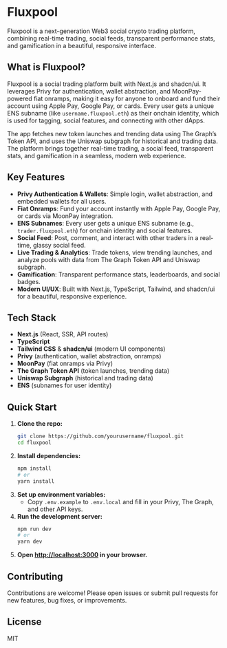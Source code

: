 # Fluxpool

Fluxpool is a next-generation Web3 social crypto trading platform, combining real-time trading, social feeds, transparent performance stats, and gamification in a beautiful, responsive interface.

## What is Fluxpool?

Fluxpool is a social trading platform built with Next.js and shadcn/ui. It leverages Privy for authentication, wallet abstraction, and MoonPay-powered fiat onramps, making it easy for anyone to onboard and fund their account using Apple Pay, Google Pay, or cards. Every user gets a unique ENS subname (like `username.fluxpool.eth`) as their onchain identity, which is used for tagging, social features, and connecting with other dApps.

The app fetches new token launches and trending data using The Graph’s Token API, and uses the Uniswap subgraph for historical and trading data. The platform brings together real-time trading, a social feed, transparent stats, and gamification in a seamless, modern web experience.

## Key Features

- **Privy Authentication & Wallets**: Simple login, wallet abstraction, and embedded wallets for all users.
- **Fiat Onramps**: Fund your account instantly with Apple Pay, Google Pay, or cards via MoonPay integration.
- **ENS Subnames**: Every user gets a unique ENS subname (e.g., `trader.fluxpool.eth`) for onchain identity and social features.
- **Social Feed**: Post, comment, and interact with other traders in a real-time, glassy social feed.
- **Live Trading & Analytics**: Trade tokens, view trending launches, and analyze pools with data from The Graph Token API and Uniswap subgraph.
- **Gamification**: Transparent performance stats, leaderboards, and social badges.
- **Modern UI/UX**: Built with Next.js, TypeScript, Tailwind, and shadcn/ui for a beautiful, responsive experience.

## Tech Stack

- **Next.js** (React, SSR, API routes)
- **TypeScript**
- **Tailwind CSS** & **shadcn/ui** (modern UI components)
- **Privy** (authentication, wallet abstraction, onramps)
- **MoonPay** (fiat onramps via Privy)
- **The Graph Token API** (token launches, trending data)
- **Uniswap Subgraph** (historical and trading data)
- **ENS** (subnames for user identity)

## Quick Start

1. **Clone the repo:**
   ```bash
   git clone https://github.com/yourusername/fluxpool.git
   cd fluxpool
   ```
2. **Install dependencies:**
   ```bash
   npm install
   # or
   yarn install
   ```
3. **Set up environment variables:**
   - Copy `.env.example` to `.env.local` and fill in your Privy, The Graph, and other API keys.
4. **Run the development server:**
   ```bash
   npm run dev
   # or
   yarn dev
   ```
5. **Open [http://localhost:3000](http://localhost:3000) in your browser.**

## Contributing

Contributions are welcome! Please open issues or submit pull requests for new features, bug fixes, or improvements.

## License

MIT
